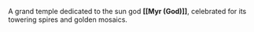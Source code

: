 A grand temple dedicated to the sun god **[[Myr (God)]]**, celebrated for its towering spires and golden mosaics.